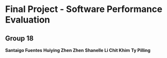 # Final Project - Software Performance Evaluation

## Group 18

**Santaigo Fuentes**
**Huiying Zhen Zhen**
**Shanelle Li Chit Khim**
**Ty Pilling**
